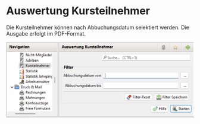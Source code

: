 # Auswertung Kursteilnehmer

Die Kursteilnehmer können nach Abbuchungsdatum selektiert werden. Die Ausgabe erfolgt im PDF-Format.

![Auswertung Kursteilnehmer](<../../../allgemeine-funktionen/auswertungen/img/KursteilnehmerView (1).png>)
